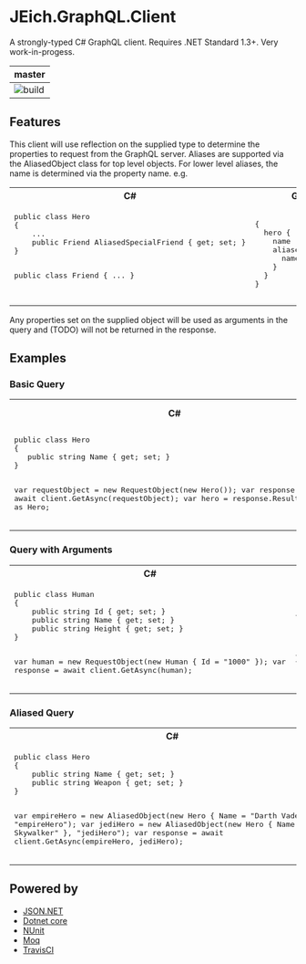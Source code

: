 # JEich.GraphQL.Client
A strongly-typed C# GraphQL client. Requires .NET Standard 1.3+. Very work-in-progess.


| master |
| ----- |
| ![build](https://travis-ci.org/jeich/graphQL-client.svg?branch=master) |

## Features

This client will use reflection on the supplied type to determine the properties to request from the GraphQL server.
Aliases are supported via the AliasedObject class for top level objects. For lower level aliases, the name is determined via the property name.
e.g.


<table width="100%">
<tr>
<th width="50%">
C#
</th>
<th>
GraphQL Request
</th>
</tr>
<tr>
<td>
<pre>
public class Hero
{
	...
    public Friend AliasedSpecialFriend { get; set; }
}

public class Friend
{
	...
}

</pre>
</td>
<td><pre>
{
  hero {
    name
    aliasedSpecialFriend: friend {
      name
    }
  }
}
</pre>
</td>
</tr>
</table>

Any properties set on the supplied object will be used as arguments in the query and (TODO) will not be returned in the response.

## Examples

### Basic Query


<table width="100%">
<tr>
<th width="50%">
C#
</th>
<th>
GraphQL Request
</th>
</tr>
<tr>
<td>
<pre>
public class Hero
{
   public string Name { get; set; }
}

var requestObject = new RequestObject(new Hero());
var response = await client.GetAsync(requestObject);
var hero = response.Result.First() as Hero;
</pre>
</td>
<td><pre>
{
  hero {
    name
  }
}
</pre>
</td>
</tr>
</table>

### Query with Arguments

<table>
<tr>
<th width="50%">
C#
</th>
<th>
GraphQL Request
</th>
</tr>
<tr>
<td>
<pre>
public class Human
{
	public string Id { get; set; }
    public string Name { get; set; }
    public string Height { get; set; }
}

var human = new RequestObject(new Human { Id = "1000" });
var response = await client.GetAsync(human);
</pre>
</td>
<td><pre>
{
  human(id: "1000") {
    name
    height
  }
}
</pre>
</td>
</tr>
</table>

### Aliased Query

<table>
<tr>
<th width="50%">
C#
</th>
<th>
GraphQL Request
</th>
</tr>
<tr>
<td>
<pre>
public class Hero
{
    public string Name { get; set; }
    public string Weapon { get; set; }
}

var empireHero = new AliasedObject(new Hero { Name = "Darth Vader" }, "empireHero");
var jediHero = new AliasedObject(new Hero { Name = "Luke Skywalker" }, "jediHero");
var response = await client.GetAsync(empireHero, jediHero);
</pre>
</td>
<td><pre>
{
  empireHero: hero(name: "Darth Vader") {
    name
    weapon
  }
  jediHero: hero(name: "Luke Skywalker") {
    name
    weapon
  }
}
</pre>
</td>
</tr>
</table>

## Powered by

* [JSON.NET](https://json.net)
* [Dotnet core](https://dot.net/)
* [NUnit](https://nunit.org/)
* [Moq](https:/moqthis.com/)
* [TravisCI](https://travis-ci.org/)
